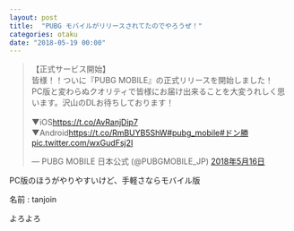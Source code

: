 ```yaml
---
layout: post
title:  "PUBG モバイルがリリースされてたのでやろうぜ！"
categories: otaku
date: "2018-05-19 00:00"
---
```


<blockquote class="twitter-tweet" data-lang="ja"><p lang="ja" dir="ltr">【正式サービス開始】<br>皆様！！ついに『PUBG MOBILE』の正式リリースを開始しました！<br>PC版と変わらぬクオリティで皆様にお届け出来ることを大変うれしく思います。沢山のDLお待ちしております！<br><br>▼iOS<a href="https://t.co/AvRanjDip7">https://t.co/AvRanjDip7</a><br>▼Android<a href="https://t.co/RmBUYB5ShW">https://t.co/RmBUYB5ShW</a><a href="https://twitter.com/hashtag/pubg_mobile?src=hash&amp;ref_src=twsrc%5Etfw">#pubg_mobile</a><a href="https://twitter.com/hashtag/%E3%83%89%E3%83%B3%E5%8B%9D?src=hash&amp;ref_src=twsrc%5Etfw">#ドン勝</a> <a href="https://t.co/wxGudFsj2I">pic.twitter.com/wxGudFsj2I</a></p>&mdash; PUBG MOBILE 日本公式 (@PUBGMOBILE_JP) <a href="https://twitter.com/PUBGMOBILE_JP/status/996544589501624320?ref_src=twsrc%5Etfw">2018年5月16日</a></blockquote>
<script async src="https://platform.twitter.com/widgets.js" charset="utf-8"></script>

PC版のほうがやりやすいけど、手軽さならモバイル版

名前 : tanjoin

よろよろ

